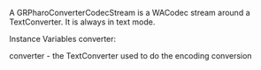 A GRPharoConverterCodecStream is a WACodec stream around a TextConverter. It is always in text mode.

Instance Variables
	converter:		<TextConverter>

converter
	- the TextConverter used to do the encoding conversion
